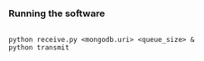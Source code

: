 
### Running the software

```shell

python receive.py <mongodb.uri> <queue_size> &
python transmit

```
